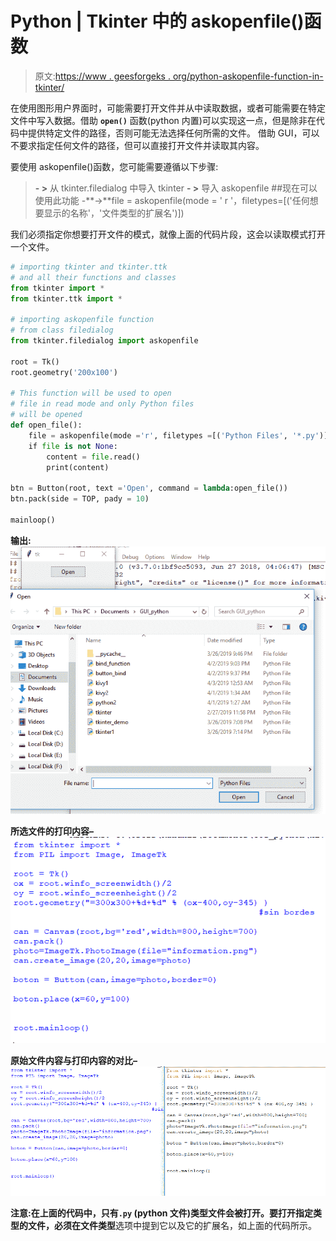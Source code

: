 # Python | Tkinter 中的 askopenfile()函数

> 原文:[https://www . geesforgeks . org/python-askopenfile-function-in-tkinter/](https://www.geeksforgeeks.org/python-askopenfile-function-in-tkinter/)

在使用图形用户界面时，可能需要打开文件并从中读取数据，或者可能需要在特定文件中写入数据。借助 **`open()`** 函数(python 内置)可以实现这一点，但是除非在代码中提供特定文件的路径，否则可能无法选择任何所需的文件。
借助 GUI，可以不要求指定任何文件的路径，但可以直接打开文件并读取其内容。

要使用 askopenfile()函数，您可能需要遵循以下步骤:

> **- >** 从 tkinter.filedialog 中导入 tkinter
> **- >** 导入 askopenfile ##现在可以使用此功能
> -**->**file = askopenfile(mode = ' r '，filetypes=[('任何想要显示的名称'，'文件类型的扩展名')])

我们必须指定你想要打开文件的模式，就像上面的代码片段，这会以读取模式打开一个文件。

```py
# importing tkinter and tkinter.ttk
# and all their functions and classes
from tkinter import * 
from tkinter.ttk import *

# importing askopenfile function
# from class filedialog
from tkinter.filedialog import askopenfile

root = Tk()
root.geometry('200x100')

# This function will be used to open
# file in read mode and only Python files
# will be opened
def open_file():
    file = askopenfile(mode ='r', filetypes =[('Python Files', '*.py')])
    if file is not None:
        content = file.read()
        print(content)

btn = Button(root, text ='Open', command = lambda:open_file())
btn.pack(side = TOP, pady = 10)

mainloop()
```

**输出:**
![askopenfile() function in Tkinter](img/33a41998e9f409e716a826fcc8dbfce0.png)

**所选文件的打印内容–**
![Printed content of selected file](img/4b76d6f8074a516030b0deb4751c766b.png)

**原始文件内容与打印内容的对比–**
![Comparison of content of original file and printed content](img/dd093c1d2b3f3911eb6eb79a730da2ac.png)

**注意:**在上面的代码中，只有`.py` (python 文件)类型文件会被打开。要打开指定类型的文件，必须在**文件类型**选项中提到它以及它的扩展名，如上面的代码所示。